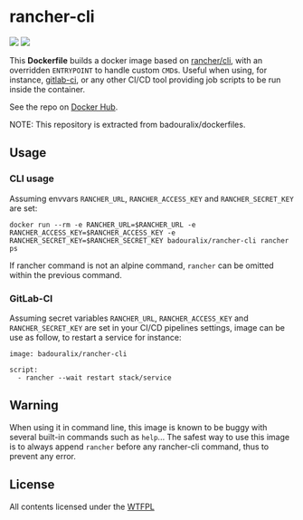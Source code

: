 rancher-cli
===========

[![](https://images.microbadger.com/badges/version/badouralix/rancher-cli.svg)](https://microbadger.com/images/badouralix/rancher-cli "Get your own version badge on microbadger.com") [![](https://images.microbadger.com/badges/image/badouralix/rancher-cli.svg)](https://microbadger.com/images/badouralix/rancher-cli "Get your own image badge on microbadger.com")

This **Dockerfile** builds a docker image based on [rancher/cli](https://hub.docker.com/r/rancher/cli/), with an overridden
`ENTRYPOINT` to handle custom `CMD`s. Useful when using, for instance,
[gitlab-ci](https://docs.gitlab.com/ce/ci/docker/using_docker_images.html#how-docker-integration-works), or any other CI/CD tool
providing job scripts to be run inside the container.

See the repo on [Docker Hub](https://hub.docker.com/r/badouralix/rancher-cli/).

NOTE: This repository is extracted from badouralix/dockerfiles. 

## Usage

### CLI usage

Assuming envvars `RANCHER_URL`, `RANCHER_ACCESS_KEY` and `RANCHER_SECRET_KEY` are set:

```
docker run --rm -e RANCHER_URL=$RANCHER_URL -e RANCHER_ACCESS_KEY=$RANCHER_ACCESS_KEY -e RANCHER_SECRET_KEY=$RANCHER_SECRET_KEY badouralix/rancher-cli rancher ps
```

If rancher command is not an alpine command, `rancher` can be omitted within the previous command.

### GitLab-CI

Assuming secret variables `RANCHER_URL`, `RANCHER_ACCESS_KEY` and `RANCHER_SECRET_KEY` are set in your CI/CD pipelines settings,
image can be use as follow, to restart a service for instance:

```
image: badouralix/rancher-cli

script:
  - rancher --wait restart stack/service
```


## Warning

When using it in command line, this image is known to be buggy with several built-in commands such as `help`... The safest way to
use this image is to always append `rancher` before any rancher-cli command, thus to prevent any error.


## License

All contents licensed under the [WTFPL](https://github.com/badouralix/dockerfiles/blob/master/LICENSE)

